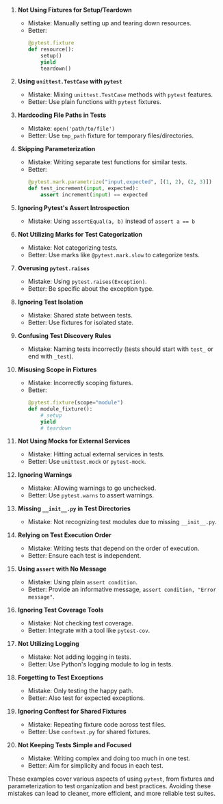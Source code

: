 1. **Not Using Fixtures for Setup/Teardown**
   - Mistake: Manually setting up and tearing down resources.
   - Better:
     ```python
     @pytest.fixture
     def resource():
         setup()
         yield
         teardown()
     ```

2. **Using `unittest.TestCase` with `pytest`**
   - Mistake: Mixing `unittest.TestCase` methods with `pytest` features.
   - Better: Use plain functions with `pytest` fixtures.

3. **Hardcoding File Paths in Tests**
   - Mistake: `open('path/to/file')`
   - Better: Use `tmp_path` fixture for temporary files/directories.

4. **Skipping Parameterization**
   - Mistake: Writing separate test functions for similar tests.
   - Better:
     ```python
     @pytest.mark.parametrize("input,expected", [(1, 2), (2, 3)])
     def test_increment(input, expected):
         assert increment(input) == expected
     ```

5. **Ignoring Pytest's Assert Introspection**
   - Mistake: Using `assertEqual(a, b)` instead of `assert a == b`

6. **Not Utilizing Marks for Test Categorization**
   - Mistake: Not categorizing tests.
   - Better: Use marks like `@pytest.mark.slow` to categorize tests.

7. **Overusing `pytest.raises`**
   - Mistake: Using `pytest.raises(Exception)`.
   - Better: Be specific about the exception type.

8. **Ignoring Test Isolation**
   - Mistake: Shared state between tests.
   - Better: Use fixtures for isolated state.

9. **Confusing Test Discovery Rules**
   - Mistake: Naming tests incorrectly (tests should start with `test_` or end with `_test`).

10. **Misusing Scope in Fixtures**
    - Mistake: Incorrectly scoping fixtures.
    - Better:
      ```python
      @pytest.fixture(scope="module")
      def module_fixture():
          # setup
          yield
          # teardown
      ```

11. **Not Using Mocks for External Services**
    - Mistake: Hitting actual external services in tests.
    - Better: Use `unittest.mock` or `pytest-mock`.

12. **Ignoring Warnings**
    - Mistake: Allowing warnings to go unchecked.
    - Better: Use `pytest.warns` to assert warnings.

13. **Missing `__init__.py` in Test Directories**
    - Mistake: Not recognizing test modules due to missing `__init__.py`.

14. **Relying on Test Execution Order**
    - Mistake: Writing tests that depend on the order of execution.
    - Better: Ensure each test is independent.

15. **Using `assert` with No Message**
    - Mistake: Using plain `assert condition`.
    - Better: Provide an informative message, `assert condition, "Error message"`.

16. **Ignoring Test Coverage Tools**
    - Mistake: Not checking test coverage.
    - Better: Integrate with a tool like `pytest-cov`.

17. **Not Utilizing Logging**
    - Mistake: Not adding logging in tests.
    - Better: Use Python's logging module to log in tests.

18. **Forgetting to Test Exceptions**
    - Mistake: Only testing the happy path.
    - Better: Also test for expected exceptions.

19. **Ignoring Conftest for Shared Fixtures**
    - Mistake: Repeating fixture code across test files.
    - Better: Use `conftest.py` for shared fixtures.

20. **Not Keeping Tests Simple and Focused**
    - Mistake: Writing complex and doing too much in one test.
    - Better: Aim for simplicity and focus in each test.

These examples cover various aspects of using `pytest`, from fixtures and parameterization to test organization and best practices. Avoiding these mistakes can lead to cleaner, more efficient, and more reliable test suites.